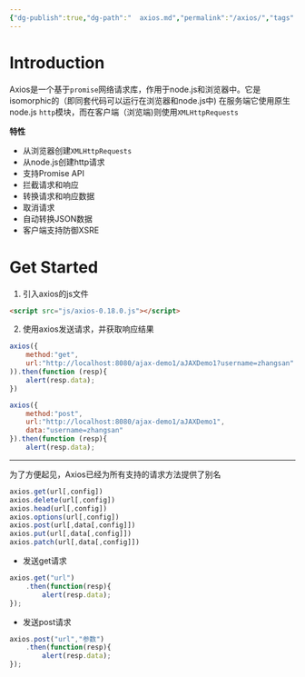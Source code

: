 ```yaml
---
{"dg-publish":true,"dg-path":"  axios.md","permalink":"/axios/","tags":["CS/web/AJAX"],"created":"2022-08-14T20:50:21.000+08:00","updated":"2023-08-27T03:04:22.888+08:00"}
---
```



# Introduction

Axios是一个基于`promise`网络请求库，作用于node.js和浏览器中。它是isomorphic的（即同套代码可以运行在浏览器和node.js中) 在服务端它使用原生node.js `http`模块，而在客户端（浏览端)则使用`XMLHttpRequests`

**特性**
- 从浏览器创建`XMLHttpRequests`
- 从node.js创建http请求
- 支持Promise API
- 拦截请求和响应
- 转换请求和响应数据
- 取消请求
- 自动转换JSON数据
- 客户端支持防御XSRE

# Get Started

1. 引入axios的js文件
```html
<script src="js/axios-0.18.0.js"></script>
```
2. 使用axios发送请求，并获取响应结果
```js
axios({
	method:"get",
	url:"http://localhost:8080/ajax-demo1/aJAXDemo1?username=zhangsan"
)).then(function (resp){
	alert(resp.data);
})
```
```js
axios({
	method:"post",
	url:"http://localhost:8080/ajax-demo1/aJAXDemo1",
	data:"username=zhangsan"
}).then(function (resp){
	alert(resp.data);
````

---

为了方便起见，Axios已经为所有支持的请求方法提供了别名

```js
axios.get(url[,config])
axios.delete(url[,config])
axios.head(url[,config])
axios.options(url[,config])
axios.post(url[,data[,config]])
axios.put(url[,data[,config]])
axios.patch(url[,data[,config]])
```

- 发送get请求
```js
axios.get("url")
	.then(function(resp){
		alert(resp.data);
});
```

- 发送post请求
```js
axios.post("url","参数")
	.then(function(resp){
		alert(resp.data);
});
```

